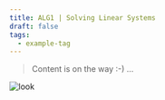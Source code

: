 ```yaml
---
title: ALG1 | Solving Linear Systems
draft: false
tags:
  - example-tag
---
```

> Content is on the way :-) ...

![look](C:\Users\47328\Desktop\wow.svg)

